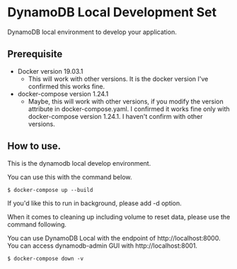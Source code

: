 # DynamoDB Local Development Set
DynamoDB local environment to develop your application.


## Prerequisite


- Docker version 19.03.1
  - This will work with other versions. It is the docker version I've confirmed this works fine.
- docker-compose version 1.24.1
  - Maybe, this will work with other versions, if you modify the version attribute in docker-compose.yaml. I confirmed it works fine only with docker-compose version 1.24.1. I haven't confirm with other versions.


## How to use.

This is the dynamodb local develop environment.

You can use this with the command below.

```console
$ docker-compose up --build
```

If you'd like this to run in background, please add -d option.


When it comes to cleaning up including volume to reset data,
please use the command following.

You can use DynamoDB Local with the endpoint of http://localhost:8000.
You can access dynamodb-admin GUI with http://localhost:8001.


```console
$ docker-compose down -v
```